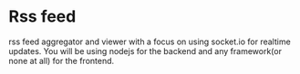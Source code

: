# Rss feed
rss feed aggregator and viewer with a focus on using socket.io for realtime updates. You will be using nodejs for the backend and any framework(or none at all) for the frontend.
